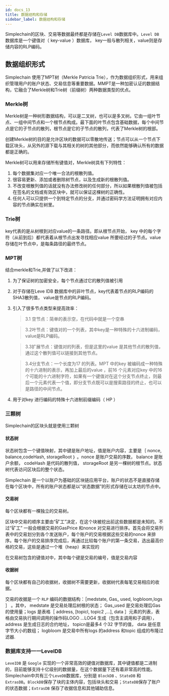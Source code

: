 ```yaml
---
id: docs_13
title: 数据结构和存储
sidebar_label: 数据结构和存储
---
```


Simplechain的区块、交易等数据最终都是存储在`Level DB`数据库中。`Level DB` 数据库是一个键值对（ key-value ）数据库， key一般与散列相关，value则是存储内容的RLP编码。

## 数据组织形式

Simplechain 使用了MPT树（Merkle Patricia Trie），作为数据组织形式，用来组织管理用户的账户状态、交易信息等重要数据。MMPT是一种加密认证的数据结构，它融合了Merkle树和Trie树（前缀树）两种数据类型的优点。

### Merkle树

Merkle树是一种树形数据结构，可以是二叉树，也可以是多叉树。它由一组叶节点、一组中间节点和一个根节点构成。最下面的叶节点包含基础数据，每个中间节点是它的子节点的散列，根节点是它的子节点的散列，代表了Merkle树的根部。

创建Merkle树的目的是允许区块的数据可以零散地传送；节点可以从一个节点下载区块头，从另外的源下载与其相关的树的其他部分，而依然能够确认所有的数据都是正确的。

Merkle树可以用来存储所有键值对，Merkle树具有下列特性：

1. 每个数据集对应一个唯一合法的根散列值。
2. 很容易更新、添加或者删除树节点，以及生成新的根散列值。
3. 不改变根散列值的话就没有办法修改树的任何部分，所以如果根散列值被包括在签名的文档或有效区块中，就可以保证这棵树的正确性。
4. 任何人可以只提供一个到特定节点的分支，并通过密码学方法证明拥有对应内容的节点确实在树里。

### Trie树

key代表的是从树根到对应value的一条路径。即从根节点开始， key 中的每个字符（从前到后）都代表着从根节点出发寻找相应value 所要经过的子节点。value 存储在叶节点中，是每条路径的最终节点。

### MPT树

结合merkle和Trie,并做了以下改进：

1. 为了保证树的加密安全，每个节点通过它的散列值被引用
2. 对于存储在Leve IDB 数据库中的非叶节点，key代表着节点的RLP编码的SHA3散列值， value是节点的RLP编码。
3. 引入了很多节点类型来提高效率：
   > 3.1 空节点：简单的表示空，在代码中就是一个空串  

   > 3.2叶节点：键值对的一个列表，其中key是一种特殊的十六进制编码， value是RLP编码。

   > 3.3扩展节点：键值对的列表，但是这里的value 是其他节点的散列值，通过这个散列值可以链接到其他节点。 

   > 3.4分支节点：一个长度为17 的列表。MPT 中的key 被编码成一种特殊的十六进制的表示，再加上最后的value ，前16 个元素对应key 中的16 个可能的十六进制字符，如果有一个键值对在这个分支节点终止，则最后一个元素代表一个值，即分支节点既可以是搜索路径的终止，也可以是路径的中间节点。
4. 用于对key 进行编码的特殊十六进制前缀编码（ HP ）

### 三颗树

Simplechain的区块头就是使用三颗树

#### 状态树

状态树包含一个键值映射，其中键是账户地址，值是账户内容，主要是｛ nonce, balance,codeHash, storageRoot ｝ 。nonce 是账户交易的序数， balance 是账户余额， codeHash 是代码的散列值， storageRoot 是另一棵树的根节点。状态树代表访问区块后的整个状态。

Simplechain 是一个以账户为基础的区块链应用平台，账户的状态不是直接存储在每个区块中，所有的账户状态都是以“状态数据”的形式存储在以太坊的节点中。

#### 交易树

每个区块都有一棵独立的交易树。

区块中交易的顺序主要由“矿工”决定，在这个块被挖出前这些数据都是未知的。不过“矿工” 一般会根据交易的GasPrice 和nonce 对交易进行排序。首先会将交易列表中的交易划分到各个发送账户，每个账户的交易根据这些交易的nonce 来排序。每个账户的交易排序完成后，再通过比较每个账户的第一条交易，选出最高价格的交易，这些是通过一个堆（heap）来实现的

在交易树包含的键值对中，其中每个键是交易的编号，值是交易内容

#### 收据树

每个区块都有自己的收据树，收据树不需要更新，收据树代表每笔交易相应的收据。

交易的收据是一个 `RLP` 编码的数据结构：［medstate, Gas_ used, logbloom,logs ］ 。其中， medstate 是交易处理后树根的状态； Gas_used 是交易处理后Gas 的使用量；logs 是表格［ address, [topicl, topic2 ,…], data ］元素的列表，表格由交易执行期间调用的操作码LOGO …LOG4 生成（包含主调用和子调用）， address 是生成日志的合约地址， topicn是最多4 个32 字节的值， data 是任意字节大小的数组； logbloom 是交易中所有logs 的address 和topic 组成的布隆过滤器.

### 数据库支持一一LevelDB

`LeveIDB` 是 `Google` 实现的一个非常高效的键值对数据库，其中键值都是二进制的，目前能够支持十亿级别的数据量，在这个数据量下还有着非常高的性能。Simplechain中共有三个`LeveDB`数据库，分别是 `BlockDB` 、`StateDB` 和 `ExtrasDB`。`BlockDB`保存了块的主体内容，包括块头和交易；`StateDB`保存了账户的状态数据；`ExtrasDB` 保存了收据信息和其他辅助信息。


